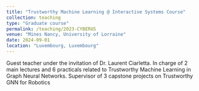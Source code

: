 ```yaml
---
title: "Trustworthy Machine Learning @ Interactive Systems Course"
collection: teaching
type: "Graduate course"
permalink: /teaching/2023-CYBERUS
venue: "Mines Nancy, University of Lorraine"
date: 2024-09-01
location: "Luxembourg, Luxembourg"
---
```


Guest teacher under the invitation of Dr. Laurent Ciarletta.
In charge of 2 main lectures and 6 practicals related to Trustworthy Machine Learning in Graph Neural Networks. Supervisor of 3 capstone projects on Trustworthy GNN for Robotics
